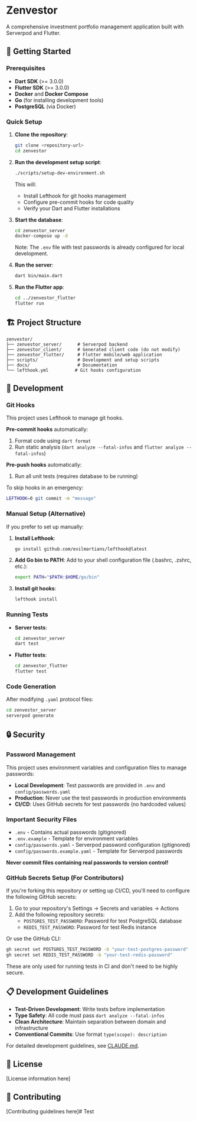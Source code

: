 # Zenvestor

A comprehensive investment portfolio management application built with Serverpod and Flutter.

## 🚀 Getting Started

### Prerequisites

- **Dart SDK** (>= 3.0.0)
- **Flutter SDK** (>= 3.0.0)
- **Docker** and **Docker Compose**
- **Go** (for installing development tools)
- **PostgreSQL** (via Docker)

### Quick Setup

1. **Clone the repository**:
   ```bash
   git clone <repository-url>
   cd zenvestor
   ```

2. **Run the development setup script**:
   ```bash
   ./scripts/setup-dev-environment.sh
   ```

   This will:
   - Install Lefthook for git hooks management
   - Configure pre-commit hooks for code quality
   - Verify your Dart and Flutter installations

3. **Start the database**:
   ```bash
   cd zenvestor_server
   docker-compose up -d
   ```
   
   Note: The `.env` file with test passwords is already configured for local development.

4. **Run the server**:
   ```bash
   dart bin/main.dart
   ```

5. **Run the Flutter app**:
   ```bash
   cd ../zenvestor_flutter
   flutter run
   ```

## 🏗️ Project Structure

```
zenvestor/
├── zenvestor_server/      # Serverpod backend
├── zenvestor_client/      # Generated client code (do not modify)
├── zenvestor_flutter/     # Flutter mobile/web application
├── scripts/               # Development and setup scripts
├── docs/                  # Documentation
└── lefthook.yml          # Git hooks configuration
```

## 🔧 Development

### Git Hooks

This project uses Lefthook to manage git hooks. 

**Pre-commit hooks** automatically:
1. Format code using `dart format`
2. Run static analysis (`dart analyze --fatal-infos` and `flutter analyze --fatal-infos`)

**Pre-push hooks** automatically:
1. Run all unit tests (requires database to be running)

To skip hooks in an emergency:
```bash
LEFTHOOK=0 git commit -m "message"
```

### Manual Setup (Alternative)

If you prefer to set up manually:

1. **Install Lefthook**:
   ```bash
   go install github.com/evilmartians/lefthook@latest
   ```

2. **Add Go bin to PATH**:
   Add to your shell configuration file (.bashrc, .zshrc, etc.):
   ```bash
   export PATH="$PATH:$HOME/go/bin"
   ```

3. **Install git hooks**:
   ```bash
   lefthook install
   ```

### Running Tests

- **Server tests**:
  ```bash
  cd zenvestor_server
  dart test
  ```

- **Flutter tests**:
  ```bash
  cd zenvestor_flutter
  flutter test
  ```

### Code Generation

After modifying `.yaml` protocol files:
```bash
cd zenvestor_server
serverpod generate
```

## 🔒 Security

### Password Management

This project uses environment variables and configuration files to manage passwords:

- **Local Development**: Test passwords are provided in `.env` and `config/passwords.yaml`
- **Production**: Never use the test passwords in production environments
- **CI/CD**: Uses GitHub secrets for test passwords (no hardcoded values)

### Important Security Files

- `.env` - Contains actual passwords (gitignored)
- `.env.example` - Template for environment variables
- `config/passwords.yaml` - Serverpod password configuration (gitignored)
- `config/passwords.example.yaml` - Template for Serverpod passwords

**Never commit files containing real passwords to version control!**

### GitHub Secrets Setup (For Contributors)

If you're forking this repository or setting up CI/CD, you'll need to configure the following GitHub secrets:

1. Go to your repository's Settings → Secrets and variables → Actions
2. Add the following repository secrets:
   - `POSTGRES_TEST_PASSWORD`: Password for test PostgreSQL database
   - `REDIS_TEST_PASSWORD`: Password for test Redis instance

Or use the GitHub CLI:
```bash
gh secret set POSTGRES_TEST_PASSWORD -b "your-test-postgres-password"
gh secret set REDIS_TEST_PASSWORD -b "your-test-redis-password"
```

These are only used for running tests in CI and don't need to be highly secure.

## 📋 Development Guidelines

- **Test-Driven Development**: Write tests before implementation
- **Type Safety**: All code must pass `dart analyze --fatal-infos`
- **Clean Architecture**: Maintain separation between domain and infrastructure
- **Conventional Commits**: Use format `type(scope): description`

For detailed development guidelines, see [CLAUDE.md](./CLAUDE.md).

## 📝 License

[License information here]

## 👥 Contributing

[Contributing guidelines here]# Test
